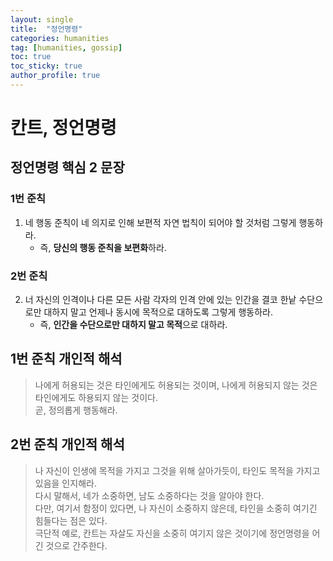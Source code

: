 ```yaml
---
layout: single
title:  "정언명령"
categories: humanities
tag: [humanities, gossip]
toc: true
toc_sticky: true
author_profile: true
---
```


# 칸트, 정언명령
## 정언명령 핵심 2 문장
### 1번 준칙
1. 네 행동 준칙이 네 의지로 인해 보편적 자연 법칙이 되어야 할 것처럼 그렇게 행동하라.
    - 즉, **당신의 행동 준칙을 보편화**하라.
### 2번 준칙
2. 너 자신의 인격이나 다른 모든 사람 각자의 인격 안에 있는 인간을 결코 한낱 수단으로만 대하지 말고 언제나 동시에 목적으로 대하도록 그렇게 행동하라.
    - 즉, **인간을 수단으로만 대하지 말고 목적**으로 대하라.
## 1번 준칙 개인적 해석
> 나에게 허용되는 것은 타인에게도 허용되는 것이며, 나에게 허용되지 않는 것은 타인에게도 하용되지 않는 것이다.<br/>곧, 정의롭게 행동해라.
## 2번 준칙 개인적 해석
> 나 자신이 인생에 목적을 가지고 그것을 위해 살아가듯이, 타인도 목적을 가지고 있음을 인지해라.<br/>다시 말해서, 네가 소중하면, 남도 소중하다는 것을 알아야 한다.<br/>다만, 여기서 함정이 있다면, 나 자신이 소중하지 않은데, 타인을 소중히 여기긴 힘들다는 점은 있다.<br/>극단적 예로, 칸트는 자살도 자신을 소중히 여기지 않은 것이기에 정언명령을 어긴 것으로 간주한다.